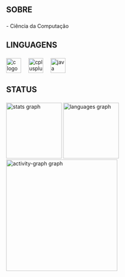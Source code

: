 <h2 align="left">SOBRE</h2>

###

<p align="left">- Ciência da Computação</p>

###

<h2 align="left">LINGUAGENS</h2>

###

<div align="left">
  <img src="https://cdn.jsdelivr.net/gh/devicons/devicon/icons/c/c-original.svg" height="40" alt="c logo"  />
  <img width="12" />
  <img src="https://cdn.jsdelivr.net/gh/devicons/devicon/icons/cplusplus/cplusplus-original.svg" height="40" alt="cplusplus logo"  />
  <img width="12" />
  <img src="https://cdn.jsdelivr.net/gh/devicons/devicon/icons/java/java-original.svg" height="40" alt="java logo"  />
</div>

###

<h2 align="left">STATUS</h2>

###

<div align="left">
  <img src="https://github-readme-stats.vercel.app/api?username=Vini72SH&hide_title=false&hide_rank=false&show_icons=true&include_all_commits=true&count_private=true&disable_animations=false&theme=dark&locale=en&hide_border=false&order=1" height="150" alt="stats graph"  />
  <img src="https://github-readme-stats.vercel.app/api/top-langs?username=Vini72SH&include_forks=true&?cache_seconds=300&locale=en&hide_title=false&layout=compact&card_width=320&langs_count=5&theme=dark&hide_border=false&order=2" height="150" alt="languages graph"  />
  <img src="https://github-readme-activity-graph.vercel.app/graph?username=Vini72SH&radius=16&theme=chartreuse-dark&area=true&order=5" height="300" alt="activity-graph graph"  />
</div>

###
